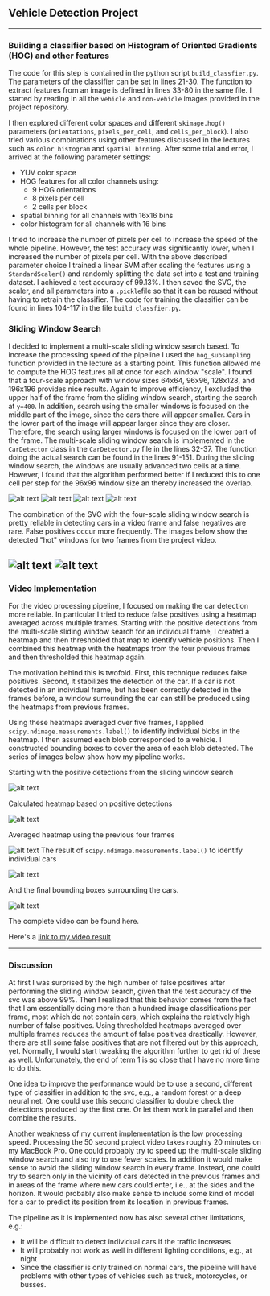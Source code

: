 ## Vehicle Detection Project
---


[//]: # (Image References)
[image1]: ./report_pics/all_hot_windows1.png
[image2]: ./report_pics/all_hot_windows2.png
[image3]: ./report_pics/all_hot_windows3.png
[image4]: ./report_pics/all_hot_windows4.png
[image5]: ./report_pics/24_hot_windows_combined.png
[image6]: ./report_pics/24_heatmap.png
[image7]: ./report_pics/24_heatmap_combined.png
[image8]: ./report_pics/24_labels.png
[image9]: ./report_pics/24_final_detection.png
[image10]: ./report_pics/244_hot_windows_combined.png
[image11]: ./report_pics/103_hot_windows_combined.png

[video1]: ./project_video.mp4




### Building a classifier based on Histogram of Oriented Gradients (HOG) and other features

The code for this step is contained in the python script `build_classfier.py`. The parameters of the classifier can be set in lines 21-30. The function to extract features from an image is defined in lines 33-80 in the same file.
I started by reading in all the `vehicle` and `non-vehicle` images provided in the project repository.

[comment]: <> (Here is an example of one of each of the `vehicle` and `non-vehicle` classes:)

I then explored different color spaces and different `skimage.hog()` parameters (`orientations`, `pixels_per_cell`, and `cells_per_block`). I also tried various combinations using other features discussed in the lectures such as `color histogram` and `spatial binning`. After some trial and error, I arrived at the following parameter settings:

* YUV color space
* HOG features for all color channels using:
    * 9 HOG orientations
    * 8 pixels per cell
    * 2 cells per block
* spatial binning for all channels with 16x16 bins
* color histogram for all channels with 16 bins

I tried to increase the number of pixels per cell to increase the speed of the whole pipeline.
However, the test accuracy was significantly lower, when I increased the number of pixels per cell.
With the above described parameter choice I trained a linear SVM after scaling the features using
a `StandardScaler()` and randomly splitting the data set into a test and training dataset.
I achieved a test accuracy of 99.13%. I then saved the SVC, the scaler, and all parameters into a `.pickle`file so that
it can be reused without having to retrain the classifier. The code for training the classifier can be found in lines 104-117 in the file `build_classfier.py`.

### Sliding Window Search
I decided to implement a multi-scale sliding window search based. To increase the processing speed of the pipeline I used the `hog_subsampling` function provided in the lecture as a starting point. This function allowed me to compute the HOG features all at once for each window "scale". I found that a four-scale approach with window sizes 64x64, 96x96, 128x128, and 196x196 provides nice results. Again to improve efficiency, I excluded the upper half of the frame from the sliding window search, starting the search at `y=400`. In addition, search using the smaller windows is focused on the middle part of the image, since the cars there will appear smaller. Cars in the lower part of the image will appear larger since they are closer. Therefore, the search using larger windows is focused on the lower part of the frame. The multi-scale sliding window search is implemented in the `CarDetector` class in the `CarDetector.py` file in the lines 32-37. The function doing the actual search can be found in the lines
91-151. During the sliding window search, the windows are usually advanced two cells at a time. However, I found that the algorithm performed better if I reduced this to one cell per step for the 96x96 window size an thereby increased the overlap.  


![alt text][image1]
![alt text][image2]
![alt text][image3]
![alt text][image4]

 The combination of the SVC with the four-scale sliding window search is pretty reliable in detecting cars in a video frame and false negatives are rare. False positives occur more frequently. The images below show the detected "hot" windows for two frames from the project video.   


![alt text][image10]
![alt text][image11]
---

### Video Implementation
For the video processing pipeline, I focused on making the car detection more reliable. In particular I tried to reduce false positives using a heatmap averaged across multiple frames. Starting with the positive detections from the multi-scale sliding window search for an individual frame, I created a heatmap and then thresholded that map to identify vehicle positions. Then I combined this heatmap with the heatmaps from the four previous frames and then thresholded this heatmap again.

The motivation behind this is twofold. First, this technique reduces false positives. Second, it stabilizes the detection of the car. If a car is not detected in an individual frame, but has been correctly detected in the frames before, a window surrounding the car can still be produced using the heatmaps from previous frames.

Using these heatmaps averaged over five frames, I applied `scipy.ndimage.measurements.label()` to identify individual blobs in the heatmap.  I then assumed each blob corresponded to a vehicle.  I constructed bounding boxes to cover the area of each blob detected. The series of images below
show how my pipeline works.

Starting with the positive detections from the sliding window search


![alt text][image5]

Calculated heatmap based on positive detections

![alt text][image6]

Averaged heatmap using the previous four frames

![alt text][image7]
The result of `scipy.ndimage.measurements.label()` to identify individual cars

![alt text][image8]

And the final bounding boxes surrounding the cars.

![alt text][image9]

The complete video can be found here.

Here's a [link to my video result](./output_final.mp4)

---

### Discussion
At first I was surprised by the high number of false positives after performing the sliding window search, given that the test accuracy of the svc was above 99%. Then I realized that
this behavior comes from the fact that I am essentially doing more than a hundred image classifications per frame, most which do not contain cars, which explains the relatively high number of false positives. Using thresholded heatmaps averaged over multiple frames reduces the amount of false positives drastically. However, there are still some false positives that are not filtered out by this approach, yet. Normally, I would start tweaking the algorithm further to get rid of these as well. Unfortunately, the end of term 1 is so close that I have no more time to do this.

One idea to improve the performance would be to use a second, different type of classifier in addition to the svc, e.g., a random forest or a deep neural net. One could use this second classifier to double check the detections produced by the first one. Or let them work in parallel and then combine the results.

Another weakness of my current implementation is the low processing speed. Processing the 50 second project video takes roughly 20 minutes on my MacBook Pro. One could probably try to speed up the multi-scale sliding window search and also try to use fewer scales. In addition it would make sense to avoid the sliding window search in every frame. Instead, one could try to search only in the vicinity of cars detected in the previous frames and in areas of the frame where new cars could enter, i.e., at the sides and the horizon. It would probably also make sense to include some kind of model for a car to predict its position from its location in previous frames.


The pipeline as it is implemented now has also several other limitations, e.g.:
  * It will be difficult to detect individual cars if the traffic increases
  * It will probably not work as well in different lighting conditions, e.g., at night
  * Since the classifier is only trained on normal cars, the pipeline will have problems with other types of vehicles such as truck, motorcycles, or busses.
